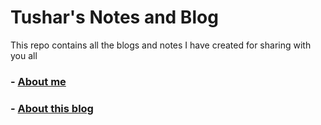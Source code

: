 # Tushar's Notes and Blog

This repo contains all the blogs and notes I have created for sharing with you all

### - [About me](https://www.dhyanitushar.ml)
### - [About this blog](https://www.dhyanitushar.ml/tlogger/about)
